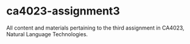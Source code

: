 # ca4023-assignment3

All content and materials pertaining to the third assignment in CA4023, Natural Language Technologies.